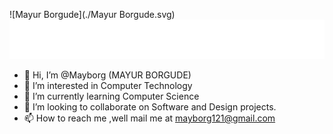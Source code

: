 
![Mayur Borgude](./Mayur Borgude.svg)
<img src="./Mayur Borgude.svg">

- 👋 Hi, I’m @Mayborg (MAYUR BORGUDE)
- 👀 I’m interested in Computer Technology
- 🌱 I’m currently learning Computer Science
- 💞️ I’m looking to collaborate on Software and Design projects.
- 📫 How to reach me ,well mail me at mayborg121@gmail.com

<!---
Mayborg121/Mayborg121 is a ✨ special ✨ repository because its `README.md` (this file) appears on your GitHub profile.
You can click the Preview link to take a look at your changes.
--->
